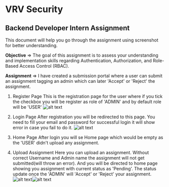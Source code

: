 
# VRV Security

## Backend Developer Intern Assignment

This document will help you go through the assignment using screenshot for better understanding.

**Objective** => The goal of this assignment is to assess your understanding and implementation skills regarding Authentication, Authorization, and Role-Based Access Control (RBAC).

**Assignment** => I have created a submission portal where a user can submit an assignment tagging an admin which can later 'Accept' or 'Reject' the assignment.

 1. Register Page
    This is the registration page for the user where if you tick the checkbox you will be register as role of 'ADMIN' and by default role will be 'USER'
    ![alt text](<Screenshot 2024-12-04 at 5.00.32 PM.png>)

 2. Login Page
    After registration you will be redirected to this page. You need to fill your email and password for successful login it will show error in case you fail to do it.
    ![alt text](<Screenshot 2024-12-04 at 5.06.10 PM.png>)

 3. Home Page
    After login you will se Home page which would be empty as the 'USER' didn't upload any assignment.

 4. Upload Assignment
    Here you can upload an assignment. Without correct Username and Admin name the assignment will not get submitted(will throw an error). And you will be directed to home page showing you assignment with current status as 'Pending'. The status update once the 'ADMIN' will 'Accept' or 'Reject' your assignment.
    ![alt text](<Screenshot 2024-12-04 at 5.18.49 PM.png>)![alt text](<Screenshot 2024-12-04 at 5.19.00 PM.png>)